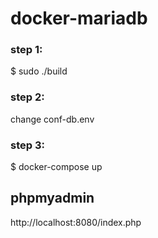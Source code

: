 # docker-mariadb

### step 1:

$ sudo ./build 


### step 2:

change conf-db.env 

### step 3:

$ docker-compose up

## phpmyadmin
http://localhost:8080/index.php
